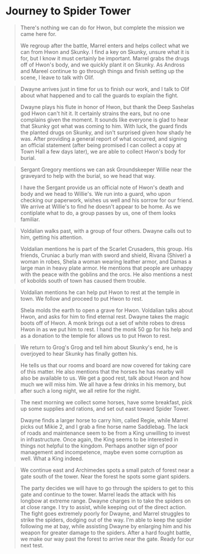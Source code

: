 # Journey to Spider Tower

>There's nothing we can do for Hwon, but complete the mission we came here for.
>
>We regroup after the battle, Marrel enters and helps collect what we can from Hwon and Skunky. I find a key on Skunky, unsure what it is for, but I know it must certainly be important. Marrel grabs the drugs off of Hwon's body, and we quickly plant it on Skunky. As Andross and Mareel continue to go through things and finish setting up the scene, I leave to talk with Olif.

>Dwayne arrives just in time for us to finish our work, and I talk to Olif about what happened and to call the guards to explain the fight.
>
>Dwayne plays his flute in honor of Hwon, but thank the Deep Sashelas god Hwon can't hit it. It certainly strains the ears, but no one complains given the moment. It sounds like everyone is glad to hear that Skunky got what was coming to him. With luck, the guard finds the planted drugs on Skunky, and isn't surprised given how shady he was. After providing a general report of what occurred, and signing an official statement (after being promised I can collect a copy at Town Hall a few days later), we are able to collect Hwon's body for burial.

>Sergant Gregory mentions we can ask Groundskeeper Willie near the graveyard to help with the burial, so we head that way.
>
>I have the Sergant provide us an official note of Hwon's death and body and we head to Willie's. We run into a guard, who upon checking our paperwork, wishes us well and his sorrow for our friend. We arrive at Willie's to find he doesn't appear to be home. As we contiplate what to do, a group passes by us, one of them looks familiar.

>Voldalian walks past, with a group of four others. Dwayne calls out to him, getting his attention.
>
>Voldalian mentions he is part of the Scarlet Crusaders, this group. His friends, Cruniac a burly man with sword and shield, Rivana (Shiver) a woman in robes, Shela a woman wearing leather armor, and Damas a large man in heavy plate armor. He mentions that people are unhappy with the peace with the goblins and the orcs. He also mentions a nest of kobolds south of town has caused them trouble.

>Voldalian mentions he can help put Hwon to rest at the temple in town. We follow and proceed to put Hwon to rest.
>
>Shela molds the earth to open a grave for Hwon. Voldalian talks about Hwon, and asks for him to find eternal rest. Dwayne takes the magic boots off of Hwon. A monk brings out a set of white robes to dress Hwon in as we put him to rest. I hand the monk 50 gp for his help and as a donation to the temple for allows us to put Hwon to rest.

>We return to Grog's Grog and tell him about Skunky's end, he is overjoyed to hear Skunky has finally gotten his.
>
>He tells us that our rooms and board are now covered for taking care of this matter. He also mentions that the horses he has nearby will also be available to us. We get a good rest, talk about Hwon and how much we will miss him. We all have a few drinks in his memory, but after such a long night, we all retire for the night.

>The next morning we collect some horses, have some breakfast, pick up some supplies and rations, and set out east toward Spider Tower.
>
>Dwayne finds a larger horse to carry him, called Regie, while Marrel picks out Mikie 2, and I grab a fine horse name Saddlebag. The lack of roads and maintenance seem to be from a King unwilling to invest in infrastructure. Once again, the King seems to be interested in things not helpful to the kingdom. Perhaps another sign of poor management and incompetence, maybe even some corruption as well. What a King indeed.

>We continue east and Archimedes spots a small patch of forest near a gate south of the tower. Near the forest he spots some giant spiders.
>
>The party decides we will have to go through the spiders to get to this gate and continue to the tower. Marrel leads the attack with his longbow at extreme range. Dwayne charges in to take the spiders on at close range. I try to assist, while keeping out of the direct action. The fight goes extremely poorly for Dwayne, and Marrel struggles to strike the spiders, dodging out of the way. I'm able to keep the spider following me at bay, while assisting Dwayne by enlarging him and his weapon for greater damage to the spiders. After a hard fought battle, we make our way past the forest to arrive near the gate. Ready for our next test.
